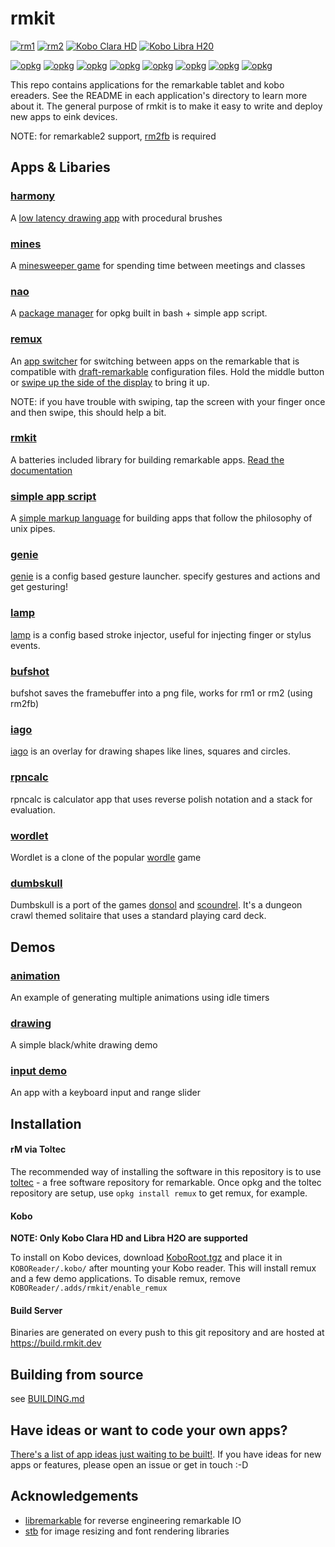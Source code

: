 # rmkit

[![rm1](https://img.shields.io/badge/rM1-supported-green)](https://remarkable.com/store/remarkable)
[![rm2](https://img.shields.io/badge/rM2-supported-green)](https://remarkable.com/store/remarkable-2)
[![Kobo Clara HD](https://img.shields.io/badge/Kobo_Clara_HD-supported-green)](https://us.kobobooks.com/products/kobo-clara-hd)
[![Kobo Libra H20](https://img.shields.io/badge/Kobo_Libra_H2O-supported-green)](https://us.kobobooks.com/products/kobo-libra-h2o)


[![opkg](https://img.shields.io/badge/OPKG-harmony-blue)](https://github.com/toltec-dev/toltec)
[![opkg](https://img.shields.io/badge/OPKG-mines-blue)](https://github.com/toltec-dev/toltec)
[![opkg](https://img.shields.io/badge/OPKG-nao-blue)](https://github.com/toltec-dev/toltec)
[![opkg](https://img.shields.io/badge/OPKG-remux-blue)](https://github.com/toltec-dev/toltec)
[![opkg](https://img.shields.io/badge/OPKG-simple-blue)](https://github.com/toltec-dev/toltec)
[![opkg](https://img.shields.io/badge/OPKG-bufshot-blue)](https://github.com/toltec-dev/toltec)
[![opkg](https://img.shields.io/badge/OPKG-iago-blue)](https://github.com/toltec-dev/toltec)
[![opkg](https://img.shields.io/badge/OPKG-genie-blue)](https://github.com/toltec-dev/toltec)

This repo contains applications for the remarkable tablet and kobo ereaders.
See the README in each application's directory to learn more about it. The
general purpose of rmkit is to make it easy to write and deploy new apps to eink devices.

NOTE: for remarkable2 support, [rm2fb](https://github.com/ddvk/remarkable2-framebuffer) is required


## Apps & Libaries

### [harmony](src/harmony)

A [low latency drawing app](https://rmkit.dev/apps/harmony) with procedural brushes

### [mines](src/minesweeper)

A [minesweeper game](https://rmkit.dev/apps/minesweeper) for spending time between meetings and classes

### [nao](src/nao)

A [package manager](https://rmkit.dev/apps/nao) for opkg built in bash + simple app script.

### [remux](src/remux)

An [app switcher](https://rmkit.dev/apps/remux) for switching between apps on the remarkable that is compatible
with [draft-remarkable](https://github.com/dixonary/draft-reMarkable/)
configuration files. Hold the middle button or [swipe up the side of the display](https://imgur.com/a/rT94L8W) to bring it up.

NOTE: if you have trouble with swiping, tap the screen with your finger once
and then swipe, this should help a bit.

### [rmkit](src/rmkit)

A batteries included library for building remarkable apps. [Read the documentation](https://docs.rmkit.dev)

### [simple app script](src/simple)

A [simple markup language](https://rmkit.dev/apps/sas) for building apps that
follow the philosophy of unix pipes.

### [genie](src/genie)

[genie](https://rmkit.dev/apps/genie) is a config based gesture launcher.
specify gestures and actions and get gesturing!

### [lamp](src/lamp)

[lamp](https://rmkit.dev/apps/lamp) is a config based stroke injector, useful
for injecting finger or stylus events.

### [bufshot](src/bufshot)

bufshot saves the framebuffer into a png file, works for rm1 or rm2 (using
rm2fb)

### [iago](src/iago)

[iago](https://rmkit.dev/apps/iago) is an overlay for drawing shapes like
lines, squares and circles.

### [rpncalc](src/rpncalc)

rpncalc is calculator app that uses reverse polish notation and a stack for
evaluation.

### [wordlet](src/wordlet)

Wordlet is a clone of the popular [wordle](https://www.powerlanguage.co.uk/wordle/) game

### [dumbskull](src/dumbskull)

Dumbskull is a port of the games [donsol](https://100r.co/site/donsol.html) and
[scoundrel](stfj.net/index2.php?project=art/2011/Scoundrel.pdf). It's a dungeon
crawl themed solitaire that uses a standard playing card deck.

## Demos

### [animation](src/animation_demo)

An example of generating multiple animations using idle timers

### [drawing](src/drawing_demo)

A simple black/white drawing demo

### [input demo](src/input_demo)

An app with a keyboard input and range slider

## Installation

#### rM via Toltec

The recommended way of installing the software in this repository is to use
[toltec](https://github.com/toltec-dev/toltec) - a free software repository for
remarkable. Once opkg and the toltec repository are setup, use `opkg install
remux` to get remux, for example.

#### Kobo

**NOTE: Only Kobo Clara HD and Libra H2O are supported**

To install on Kobo devices, download [KoboRoot.tgz](https://build.rmkit.dev/master/latest/kobo/KoboRoot.tgz) and place it in `KOBOReader/.kobo/` after mounting your Kobo reader. This will install remux and a few demo applications. To disable remux, remove `KOBOReader/.adds/rmkit/enable_remux`

#### Build Server

Binaries are generated on every push to this git repository and are hosted at
https://build.rmkit.dev

## Building from source

see [BUILDING.md](docs/BUILDING.md)

## Have ideas or want to code your own apps?

[There's a list of app ideas just waiting to be built!](docs/APP_IDEAS.md). If
you have ideas for new apps or features, please open an issue or get in touch
:-D

## Acknowledgements

* [libremarkable](https://github.com/canselcik/libremarkable) for reverse engineering remarkable IO
* [stb](https://github.com/nothings/stb) for image resizing and font rendering libraries

